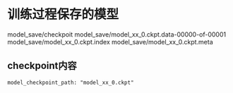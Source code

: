 # 训练过程保存的模型
model_save/checkpoit
model_save/model_xx_0.ckpt.data-00000-of-00001
model_save/model_xx_0.ckpt.index
model_save/model_xx_0.ckpt.meta


## checkpoint内容
```
model_checkpoint_path: "model_xx_0.ckpt"
```
